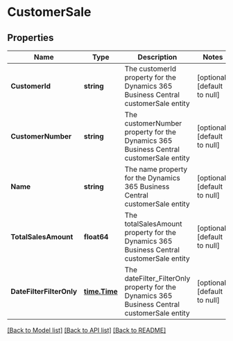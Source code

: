 # CustomerSale

## Properties
Name | Type | Description | Notes
------------ | ------------- | ------------- | -------------
**CustomerId** | **string** | The customerId property for the Dynamics 365 Business Central customerSale entity | [optional] [default to null]
**CustomerNumber** | **string** | The customerNumber property for the Dynamics 365 Business Central customerSale entity | [optional] [default to null]
**Name** | **string** | The name property for the Dynamics 365 Business Central customerSale entity | [optional] [default to null]
**TotalSalesAmount** | **float64** | The totalSalesAmount property for the Dynamics 365 Business Central customerSale entity | [optional] [default to null]
**DateFilterFilterOnly** | [**time.Time**](time.Time.md) | The dateFilter_FilterOnly property for the Dynamics 365 Business Central customerSale entity | [optional] [default to null]

[[Back to Model list]](../README.md#documentation-for-models) [[Back to API list]](../README.md#documentation-for-api-endpoints) [[Back to README]](../README.md)

